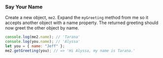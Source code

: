 ### Say Your Name

Create a new object, `me2`. Expand the `myGreeting` method from me so it accepts
another object with a name property. The returned greeting should now greet the
other object by name.

```javascript
console.log(me2.name); // 'Tarana'
console.log(you.name); // 'Alyssa'
let you = { name: "Jeff" };
me2.getGreeting(you); // => 'Hi Alyssa, my name is Tarana.'
```
